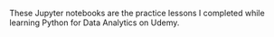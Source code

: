 These Jupyter notebooks are the practice lessons I completed while learning Python for Data Analytics on Udemy.
